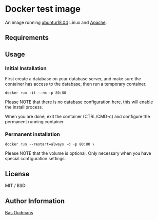 # Docker test image

An image running [ubuntu/18.04](https://hub.docker.com/_/ubuntu/) Linux and [Apache](https://httpd.apache.org/).

## Requirements



## Usage

### Initial Installation

First create a database on your database server, and make sure the container has access to the database, then run a temporary container.

	docker run -it --rm -p 80:80 

Please NOTE that there is no database configuration here, this will enable the install process.

When you are done, exit the container (CTRL/CMD-c) and configure the permanent running container.

### Permanent installation

	docker run --restart=always -d -p 80:80 \
		

Please NOTE that the volume is optional. Only necessary when you have special configuration settings.

## License

MIT / BSD

## Author Information

[Bas Oudmans](http://www.oudmans.nl/)
